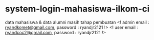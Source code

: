 # system-login-mahasiswa-ilkom-ci
data mahasiswa &amp; data alumni masih tahap pembuatan &lt;! admin email : ryandkomet@gmail.com, password : ryandjr2121 !>  &lt;! user email : ryandcoc2@gmail.com, password : ryandjr2121 !>
